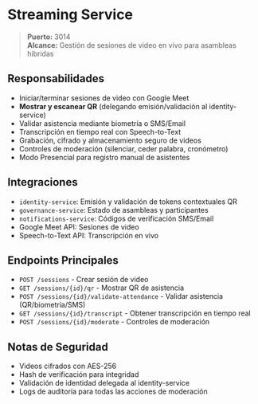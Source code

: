 # Streaming Service

> **Puerto:** 3014  
> **Alcance:** Gestión de sesiones de video en vivo para asambleas híbridas

## Responsabilidades

- Iniciar/terminar sesiones de video con Google Meet
- **Mostrar y escanear QR** (delegando emisión/validación al identity-service)
- Validar asistencia mediante biometría o SMS/Email
- Transcripción en tiempo real con Speech-to-Text
- Grabación, cifrado y almacenamiento seguro de videos
- Controles de moderación (silenciar, ceder palabra, cronómetro)
- Modo Presencial para registro manual de asistentes

## Integraciones

- `identity-service`: Emisión y validación de tokens contextuales QR
- `governance-service`: Estado de asambleas y participantes
- `notifications-service`: Códigos de verificación SMS/Email
- Google Meet API: Sesiones de video
- Speech-to-Text API: Transcripción en vivo

## Endpoints Principales

- `POST /sessions` - Crear sesión de video
- `GET /sessions/{id}/qr` - Mostrar QR de asistencia
- `POST /sessions/{id}/validate-attendance` - Validar asistencia (QR/biometría/SMS)
- `GET /sessions/{id}/transcript` - Obtener transcripción en tiempo real
- `POST /sessions/{id}/moderate` - Controles de moderación

## Notas de Seguridad

- Videos cifrados con AES-256
- Hash de verificación para integridad
- Validación de identidad delegada al identity-service
- Logs de auditoría para todas las acciones de moderación